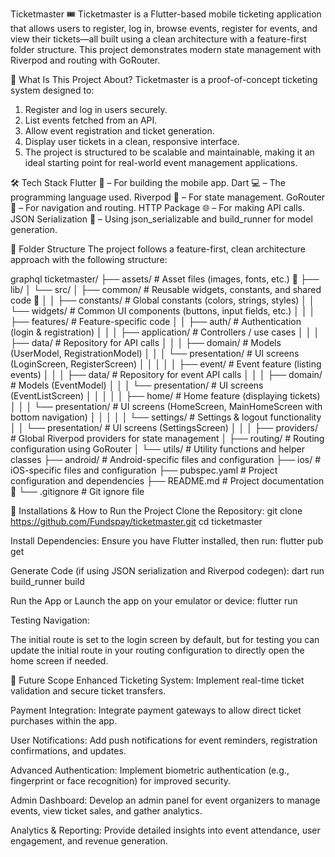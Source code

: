 
Ticketmaster 🎟️
Ticketmaster is a Flutter-based mobile ticketing application that allows users to register, log in, browse events, register for events, and view their tickets—all built using a clean architecture with a feature-first folder structure. This project demonstrates modern state management with Riverpod and routing with GoRouter.

📖 What Is This Project About?
Ticketmaster is a proof-of-concept ticketing system designed to:

1. Register and log in users securely.
2. List events fetched from an API.
3. Allow event registration and ticket generation.
4. Display user tickets in a clean, responsive interface.
5. The project is structured to be scalable and maintainable, making it an ideal starting point for real-world event management applications.

🛠️ Tech Stack
Flutter 📱 – For building the mobile app.
Dart 💻 – The programming language used.
Riverpod 🌊 – For state management.
GoRouter 🧭 – For navigation and routing.
HTTP Package 🌐 – For making API calls.
JSON Serialization 🔧 – Using json_serializable and build_runner for model generation.

📂 Folder Structure
The project follows a feature-first, clean architecture approach with the following structure:

graphql
ticketmaster/
├── assets/                    # Asset files (images, fonts, etc.) 🎨
├── lib/
│   └── src/
│       ├── common/            # Reusable widgets, constants, and shared code 🧩
│       │   ├── constants/     # Global constants (colors, strings, styles)
│       │   └── widgets/       # Common UI components (buttons, input fields, etc.)
│       │
│       ├── features/          # Feature-specific code
│       │   ├── auth/          # Authentication (login & registration)
│       │   │   ├── application/   # Controllers / use cases
│       │   │   ├── data/          # Repository for API calls
│       │   │   ├── domain/        # Models (UserModel, RegistrationModel)
│       │   │   └── presentation/  # UI screens (LoginScreen, RegisterScreen)
│       │   │
│       │   ├── event/         # Event feature (listing events)
│       │   │   ├── data/          # Repository for event API calls
│       │   │   ├── domain/        # Models (EventModel)
│       │   │   └── presentation/  # UI screens (EventListScreen)
│       │   │
│       │   ├── home/          # Home feature (displaying tickets)
│       │   │   └── presentation/  # UI screens (HomeScreen, MainHomeScreen with bottom navigation)
│       │   │
│       │   └── settings/      # Settings & logout functionality
│       │       └── presentation/  # UI screens (SettingsScreen)
│       │
│       ├── providers/         # Global Riverpod providers for state management
│       ├── routing/           # Routing configuration using GoRouter
│       └── utils/             # Utility functions and helper classes
├── android/                   # Android-specific files and configuration
├── ios/                       # iOS-specific files and configuration
├── pubspec.yaml               # Project configuration and dependencies
├── README.md                  # Project documentation 📄
└── .gitignore                 # Git ignore file


🚀 Installations & How to Run the Project
Clone the Repository:
git clone https://github.com/Fundspay/ticketmaster.git
cd ticketmaster

Install Dependencies:
Ensure you have Flutter installed, then run:
flutter pub get

Generate Code (if using JSON serialization and Riverpod codegen):
dart run build_runner build 

Run the App or Launch the app on your emulator or device:
flutter run

Testing Navigation:

The initial route is set to the login screen by default, but for testing you can update the initial route in your routing configuration to directly open the home screen if needed.

🔮 Future Scope
Enhanced Ticketing System:
Implement real-time ticket validation and secure ticket transfers.

Payment Integration:
Integrate payment gateways to allow direct ticket purchases within the app.

User Notifications:
Add push notifications for event reminders, registration confirmations, and updates.

Advanced Authentication:
Implement biometric authentication (e.g., fingerprint or face recognition) for improved security.

Admin Dashboard:
Develop an admin panel for event organizers to manage events, view ticket sales, and gather analytics.

Analytics & Reporting:
Provide detailed insights into event attendance, user engagement, and revenue generation.

